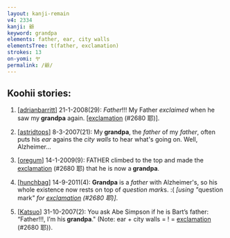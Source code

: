 ```yaml
---
layout: kanji-remain
v4: 2334
kanji: 爺
keyword: grandpa
elements: father, ear, city walls
elementsTree: t(father, exclamation)
strokes: 13
on-yomi: ヤ
permalink: /爺/
---
```


## Koohii stories: 

1) [<a href="http://kanji.koohii.com/profile/adrianbarritt">adrianbarritt</a>] 21-1-2008(29): <em>Father</em>!!! My Father <em>exclaimed</em> when he saw my<strong> grandpa</strong> again. [<a href="../v4/2680.html">exclamation</a> (#2680 耶)].

2) [<a href="http://kanji.koohii.com/profile/astridtops">astridtops</a>] 8-3-2007(21): My<strong> grandpa</strong>, the <em>father</em> of my <em>father</em>, often puts his <em>ear</em> agains the <em>city walls</em> to hear what&#039;s going on. Well, Alzheimer...

3) [<a href="http://kanji.koohii.com/profile/oregum">oregum</a>] 14-1-2009(9): FATHER climbed to the top and made the <a href="../v4/2680.html">exclamation</a> (#2680 耶) that he is now a<strong> grandpa</strong>.

4) [<a href="http://kanji.koohii.com/profile/hunchbag">hunchbag</a>] 14-9-2011(4): <strong>Grandpa</strong> is a <em>father</em> with Alzheimer&#039;s, so his whole existence now rests on top of <em>question mark</em>s. :( <em>[using &quot;</em>question mark<em>&quot; for <a href="../v4/2680.html">exclamation</a> (#2680 耶)]</em>.

5) [<a href="http://kanji.koohii.com/profile/Katsuo">Katsuo</a>] 31-10-2007(2): You ask Abe Simpson if he is Bart’s father: “Father!!!, I’m his<strong> grandpa</strong>.&quot; (Note: ear + city walls = ! = <a href="../v4/2680.html">exclamation</a> (#2680 耶)).

